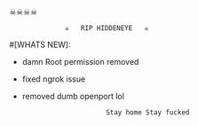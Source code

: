 ☠☠☠☠

                  ☠   RIP HIDDENEYE   ☠

#[WHATS NEW]:
  
  * damn Root permission removed
  * fixed ngrok issue
  * removed dumb openport lol


                             Stay home Stay fucked
